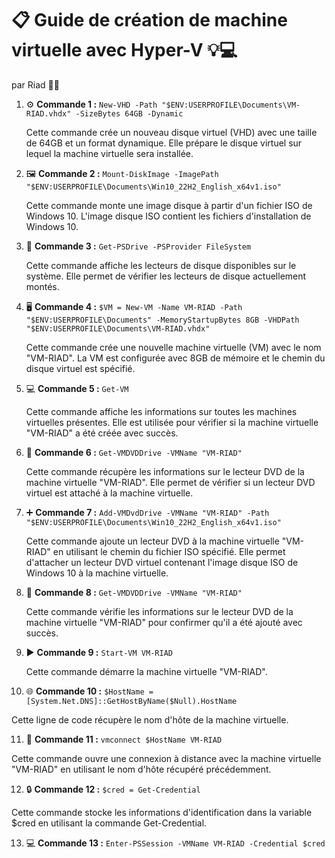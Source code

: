 # 📋 **Guide de création de machine virtuelle avec Hyper-V** 💡💻
par Riad 👨‍💻


1. ⚙️ **Commande 1 :** `New-VHD -Path "$ENV:USERPROFILE\Documents\VM-RIAD.vhdx" -SizeBytes 64GB -Dynamic`

   Cette commande crée un nouveau disque virtuel (VHD) avec une taille de 64GB et un format dynamique. Elle prépare le disque virtuel sur lequel la machine virtuelle sera installée.

2. 🖼️ **Commande 2 :** `Mount-DiskImage -ImagePath "$ENV:USERPROFILE\Documents\Win10_22H2_English_x64v1.iso"`

   Cette commande monte une image disque à partir d'un fichier ISO de Windows 10. L'image disque ISO contient les fichiers d'installation de Windows 10.

3. 💽 **Commande 3 :** `Get-PSDrive -PSProvider FileSystem`

   Cette commande affiche les lecteurs de disque disponibles sur le système. Elle permet de vérifier les lecteurs de disque actuellement montés.

4. 🖥️ **Commande 4 :** `$VM = New-VM -Name VM-RIAD -Path "$ENV:USERPROFILE\Documents" -MemoryStartupBytes 8GB -VHDPath "$ENV:USERPROFILE\Documents\VM-RIAD.vhdx"`

   Cette commande crée une nouvelle machine virtuelle (VM) avec le nom "VM-RIAD". La VM est configurée avec 8GB de mémoire et le chemin du disque virtuel est spécifié.

5. 💻 **Commande 5 :** `Get-VM`

   Cette commande affiche les informations sur toutes les machines virtuelles présentes. Elle est utilisée pour vérifier si la machine virtuelle "VM-RIAD" a été créée avec succès.

6. 📀 **Commande 6 :** `Get-VMDVDDrive -VMName "VM-RIAD"`

   Cette commande récupère les informations sur le lecteur DVD de la machine virtuelle "VM-RIAD". Elle permet de vérifier si un lecteur DVD virtuel est attaché à la machine virtuelle.

7. ➕ **Commande 7 :** `Add-VMDvdDrive -VMName "VM-RIAD" -Path "$ENV:USERPROFILE\Documents\Win10_22H2_English_x64v1.iso"`

   Cette commande ajoute un lecteur DVD à la machine virtuelle "VM-RIAD" en utilisant le chemin du fichier ISO spécifié. Elle permet d'attacher un lecteur DVD virtuel contenant l'image disque ISO de Windows 10 à la machine virtuelle.

8. 📀 **Commande 8 :** `Get-VMDVDDrive -VMName "VM-RIAD"`

   Cette commande vérifie les informations sur le lecteur DVD de la machine virtuelle "VM-RIAD" pour confirmer qu'il a été ajouté avec succès.

9. ▶️ **Commande 9 :** `Start-VM VM-RIAD`

   Cette commande démarre la machine virtuelle "VM-RIAD".

10. 🌐 **Commande 10 :** `$HostName = [System.Net.DNS]::GetHostByName($Null).HostName`

   Cette ligne de code récupère le nom d'hôte de la machine virtuelle.

11. 🔌 **Commande 11 :** `vmconnect $HostName VM-RIAD`

   Cette commande ouvre une connexion à distance avec la machine virtuelle "VM-RIAD" en utilisant le nom d'hôte récupéré précédemment.

12. 🔒 **Commande 12 :** `$cred = Get-Credential`

   Cette commande stocke les informations d'identification dans la variable $cred en utilisant la commande Get-Credential.

13. 💻 **Commande 13 :** `Enter-PSSession -VMName VM-RIAD -Credential $cred`


